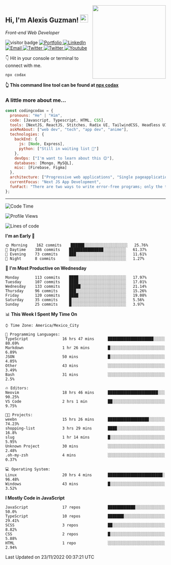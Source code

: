 <img align='right' src="https://media.giphy.com/media/M9gbBd9nbDrOTu1Mqx/giphy.gif" width="230">
<h2>Hi, I'm Alexis Guzman! <img src="https://media.giphy.com/media/hvRJCLFzcasrR4ia7z/giphy.gif" width="25px"></h2>
<p><em>Front-end Web Developer</em></p>

<p>
  <img src="https://visitor-badge.glitch.me/badge?page_id=a12989x.a12989x&left_color=black&right_color=gray" alt="visitor badge"/>
  <a href='https://www.codingcodax.dev/' target='_blank'>
    <img alt='Portfolio' src='https://img.shields.io/badge/Portfolio-black?logo=vercel&style=flat-square'>
  </a>
  <a href='https://linkedin.com/in/codingcodax/' target='_blank'>
    <img alt='LinkedIn' src='https://img.shields.io/badge/LinkedIn-black?logo=LinkedIn&style=flat-square'>
  </a>
  <a href='mailto:codingcodax@gmail.com' target='_blank'>
    <img alt='Email' src='https://img.shields.io/badge/Email-black?logo=Gmail&style=flat-square'>
  </a>
  <a href='https://twitter.com/codingcodax' target='_blank'>
    <img alt='Twitter' src='https://img.shields.io/badge/Twitter-black?logo=Twitter&style=flat-square'>
  </a>
  <a href='https://www.instagram.com/codingcodax/' target='_blank'>
    <img alt='Twitter' src='https://img.shields.io/badge/Instagram-black?logo=Instagram&style=flat-square'>
  </a>
  <a href='https://www.youtube.com/@codingcodax' target='_blank'>
    <img alt='Youtube' src='https://img.shields.io/badge/YouTube-black?logo=Youtube&style=flat-square'>
  </a>
</p>

👇 Hit in your console or terminal to connect with me.

```bash
npx codax
```
**👆 This command line tool can be found at [npx codax](https://github.com/a12989x/npx-codax)**

<h3>A little more about me...</h3>

```javascript
const codingcodax = {
  pronouns: "He" | "Him",
  code: [Javascript, Typescript, HTML, CSS],
  tools: [NextJS, ReactJS, Stitches, Radix UI, TailwindCSS, Headless UI, Prisma],
  askMeAbout: ["web dev", "tech", "app dev", "anime"],
  technologies: {
    backEnd: {
      js: [Node, Express],
      python: ["Still in waiting list 🥲"]
    },
    devOps: ["I'm want to learn about this 😊"],
    databases: [Mongo, MySQL],
    misc: [Firebase, Figma]
  },
  architecture: ["Progressive web applications", "Single pageapplications"],
  currentFocus: "Next JS App Development",
  funFact: "There are two ways to write error-free programs; only the third one works"
};
```

---

<!--START_SECTION:waka-->
![Code Time](http://img.shields.io/badge/Code%20Time-942%20hrs%2024%20mins-blue)

![Profile Views](http://img.shields.io/badge/Profile%20Views-0-blue)

![Lines of code](https://img.shields.io/badge/From%20Hello%20World%20I%27ve%20Written-290%20Thousand%20lines%20of%20code-blue)

**I'm an Early 🐤** 

```text
🌞 Morning    162 commits    ██████░░░░░░░░░░░░░░░░░░░   25.76% 
🌆 Daytime    386 commits    ███████████████░░░░░░░░░░   61.37% 
🌃 Evening    73 commits     ███░░░░░░░░░░░░░░░░░░░░░░   11.61% 
🌙 Night      8 commits      ░░░░░░░░░░░░░░░░░░░░░░░░░   1.27%

```
📅 **I'm Most Productive on Wednesday** 

```text
Monday       113 commits    ████░░░░░░░░░░░░░░░░░░░░░   17.97% 
Tuesday      107 commits    ████░░░░░░░░░░░░░░░░░░░░░   17.01% 
Wednesday    133 commits    █████░░░░░░░░░░░░░░░░░░░░   21.14% 
Thursday     96 commits     ███░░░░░░░░░░░░░░░░░░░░░░   15.26% 
Friday       120 commits    ████░░░░░░░░░░░░░░░░░░░░░   19.08% 
Saturday     35 commits     █░░░░░░░░░░░░░░░░░░░░░░░░   5.56% 
Sunday       25 commits     █░░░░░░░░░░░░░░░░░░░░░░░░   3.97%

```


📊 **This Week I Spent My Time On** 

```text
⌚︎ Time Zone: America/Mexico_City

💬 Programming Languages: 
TypeScript               16 hrs 47 mins      ████████████████████░░░░░   80.69% 
Markdown                 1 hr 26 mins        █░░░░░░░░░░░░░░░░░░░░░░░░   6.89% 
JSON                     50 mins             █░░░░░░░░░░░░░░░░░░░░░░░░   4.05% 
Other                    43 mins             ░░░░░░░░░░░░░░░░░░░░░░░░░   3.49% 
Bash                     31 mins             ░░░░░░░░░░░░░░░░░░░░░░░░░   2.5%

🔥 Editors: 
Neovim                   18 hrs 46 mins      ██████████████████████░░░   90.25% 
VS Code                  2 hrs 1 min         ██░░░░░░░░░░░░░░░░░░░░░░░   9.75%

🐱‍💻 Projects: 
weebn                    15 hrs 26 mins      ██████████████████░░░░░░░   74.23% 
shopping-list            3 hrs 29 mins       ████░░░░░░░░░░░░░░░░░░░░░   16.8% 
slug                     1 hr 14 mins        █░░░░░░░░░░░░░░░░░░░░░░░░   5.95% 
Unknown Project          30 mins             ░░░░░░░░░░░░░░░░░░░░░░░░░   2.48% 
.oh-my-zsh               4 mins              ░░░░░░░░░░░░░░░░░░░░░░░░░   0.37%

💻 Operating System: 
Linux                    20 hrs 4 mins       ████████████████████████░   96.48% 
Windows                  43 mins             █░░░░░░░░░░░░░░░░░░░░░░░░   3.52%

```

**I Mostly Code in JavaScript** 

```text
JavaScript               17 repos            ████████████░░░░░░░░░░░░░   50.0% 
TypeScript               10 repos            ███████░░░░░░░░░░░░░░░░░░   29.41% 
SCSS                     3 repos             ██░░░░░░░░░░░░░░░░░░░░░░░   8.82% 
CSS                      2 repos             █░░░░░░░░░░░░░░░░░░░░░░░░   5.88% 
HTML                     1 repo              ░░░░░░░░░░░░░░░░░░░░░░░░░   2.94%

```



 Last Updated on 23/11/2022 00:37:21 UTC
<!--END_SECTION:waka-->
